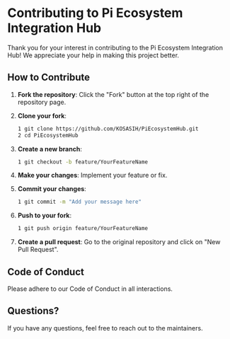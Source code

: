# Contributing to Pi Ecosystem Integration Hub

Thank you for your interest in contributing to the Pi Ecosystem Integration Hub! We appreciate your help in making this project better.

## How to Contribute

1. **Fork the repository**: Click the "Fork" button at the top right of the repository page.
2. **Clone your fork**: 
   ```bash
   1 git clone https://github.com/KOSASIH/PiEcosystemHub.git
   2 cd PiEcosystemHub
   ```

 3. **Create a new branch**:
    ```bash
    1 git checkout -b feature/YourFeatureName
    ```

4. **Make your changes**: Implement your feature or fix.

5. **Commit your changes**:
   ```bash
   1 git commit -m "Add your message here"
   ```
6. **Push to your fork**:
   ```bash
   1 git push origin feature/YourFeatureName
   ```
   
7. **Create a pull request**: Go to the original repository and click on "New Pull Request".

## Code of Conduct
Please adhere to our Code of Conduct in all interactions.

## Questions?
If you have any questions, feel free to reach out to the maintainers.
